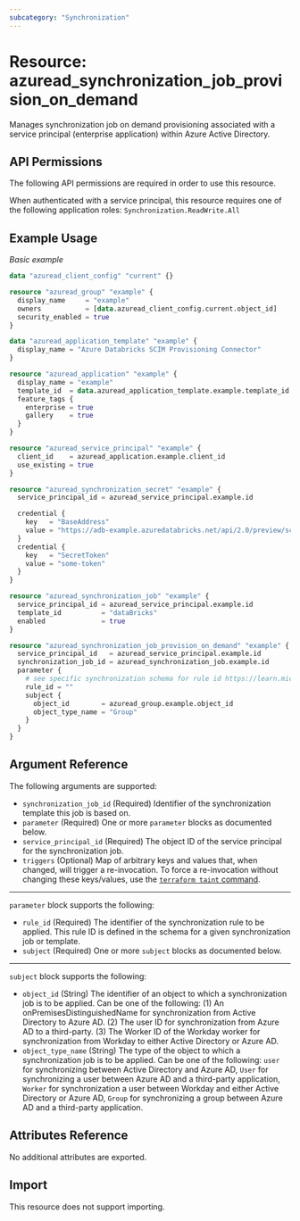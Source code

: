 ```yaml
---
subcategory: "Synchronization"
---
```


# Resource: azuread_synchronization_job_provision_on_demand

Manages synchronization job on demand provisioning associated with a service principal (enterprise application) within Azure Active Directory.

## API Permissions

The following API permissions are required in order to use this resource.

When authenticated with a service principal, this resource requires one of the following application roles: `Synchronization.ReadWrite.All`

## Example Usage

*Basic example*

```terraform
data "azuread_client_config" "current" {}

resource "azuread_group" "example" {
  display_name     = "example"
  owners           = [data.azuread_client_config.current.object_id]
  security_enabled = true
}

data "azuread_application_template" "example" {
  display_name = "Azure Databricks SCIM Provisioning Connector"
}

resource "azuread_application" "example" {
  display_name = "example"
  template_id  = data.azuread_application_template.example.template_id
  feature_tags {
    enterprise = true
    gallery    = true
  }
}

resource "azuread_service_principal" "example" {
  client_id    = azuread_application.example.client_id
  use_existing = true
}

resource "azuread_synchronization_secret" "example" {
  service_principal_id = azuread_service_principal.example.id

  credential {
    key   = "BaseAddress"
    value = "https://adb-example.azuredatabricks.net/api/2.0/preview/scim"
  }
  credential {
    key   = "SecretToken"
    value = "some-token"
  }
}

resource "azuread_synchronization_job" "example" {
  service_principal_id = azuread_service_principal.example.id
  template_id          = "dataBricks"
  enabled              = true
}

resource "azuread_synchronization_job_provision_on_demand" "example" {
  service_principal_id   = azuread_service_principal.example.id
  synchronization_job_id = azuread_synchronization_job.example.id
  parameter {
    # see specific synchronization schema for rule id https://learn.microsoft.com/en-us/graph/api/synchronization-synchronizationschema-get?view=graph-rest-beta
    rule_id = ""
    subject {
      object_id        = azuread_group.example.object_id
      object_type_name = "Group"
    }
  }
}

```

## Argument Reference

The following arguments are supported:


- `synchronization_job_id` (Required) Identifier of the synchronization template this job is based on.
- `parameter` (Required) One or more `parameter` blocks as documented below.
- `service_principal_id` (Required) The object ID of the service principal for the synchronization job.
- `triggers` (Optional) Map of arbitrary keys and values that, when changed, will trigger a re-invocation. To force a re-invocation without changing these keys/values, use the [`terraform taint` command](https://www.terraform.io/docs/commands/taint.html). 

---

`parameter` block supports the following:

* `rule_id` (Required) The identifier of the synchronization rule to be applied. This rule ID is defined in the schema for a given synchronization job or template.
* `subject` (Required) One or more `subject` blocks as documented below.

---

`subject` block supports the following:

* `object_id` (String) The identifier of an object to which a synchronization job is to be applied. Can be one of the following: (1) An onPremisesDistinguishedName for synchronization from Active Directory to Azure AD. (2) The user ID for synchronization from Azure AD to a third-party. (3) The Worker ID of the Workday worker for synchronization from Workday to either Active Directory or Azure AD.
* `object_type_name` (String) The type of the object to which a synchronization job is to be applied. Can be one of the following: `user` for synchronizing between Active Directory and Azure AD, `User` for synchronizing a user between Azure AD and a third-party application, `Worker` for synchronization a user between Workday and either Active Directory or Azure AD, `Group` for synchronizing a group between Azure AD and a third-party application.

## Attributes Reference

No additional attributes are exported.

## Import

This resource does not support importing.
